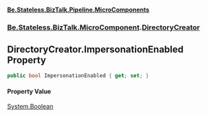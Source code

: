 #### [Be.Stateless.BizTalk.Pipeline.MicroComponents](README.md 'README')
### [Be.Stateless.BizTalk.MicroComponent](Be.Stateless.BizTalk.MicroComponent.md 'Be.Stateless.BizTalk.MicroComponent').[DirectoryCreator](DirectoryCreator.md 'Be.Stateless.BizTalk.MicroComponent.DirectoryCreator')

## DirectoryCreator.ImpersonationEnabled Property

```csharp
public bool ImpersonationEnabled { get; set; }
```

#### Property Value
[System.Boolean](https://docs.microsoft.com/en-us/dotnet/api/System.Boolean 'System.Boolean')